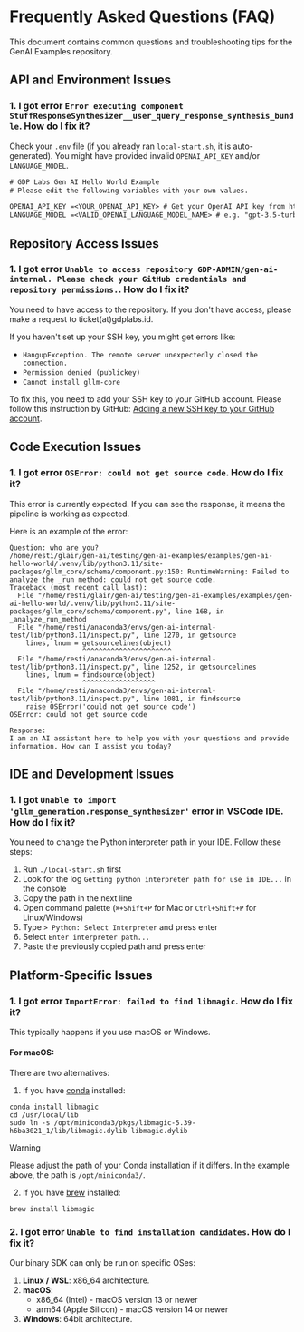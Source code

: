 # Frequently Asked Questions (FAQ)

This document contains common questions and troubleshooting tips for the GenAI Examples repository.

## API and Environment Issues

### 1. I got error `Error executing component StuffResponseSynthesizer__user_query_response_synthesis_bundle`. How do I fix it?

Check your `.env` file (if you already ran `local-start.sh`, it is auto-generated). You might have provided invalid `OPENAI_API_KEY` and/or `LANGUAGE_MODEL`.

```txt
# GDP Labs Gen AI Hello World Example
# Please edit the following variables with your own values.

OPENAI_API_KEY =<YOUR_OPENAI_API_KEY> # Get your OpenAI API key from https://platform.openai.com/api-keys
LANGUAGE_MODEL =<VALID_OPENAI_LANGUAGE_MODEL_NAME> # e.g. "gpt-3.5-turbo", "gpt-4o-mini", "gpt-4o"
```

## Repository Access Issues

### 1. I got error `Unable to access repository GDP-ADMIN/gen-ai-internal. Please check your GitHub credentials and repository permissions.`. How do I fix it?

You need to have access to the repository. If you don't have access, please make a request to ticket(at)gdplabs.id.

If you haven't set up your SSH key, you might get errors like:
- `HangupException. The remote server unexpectedly closed the connection.`
- `Permission denied (publickey)`
- `Cannot install gllm-core`

To fix this, you need to add your SSH key to your GitHub account. Please follow this instruction by GitHub: [Adding a new SSH key to your GitHub account](https://docs.github.com/en/authentication/connecting-to-github-with-ssh/adding-a-new-ssh-key-to-your-github-account).

## Code Execution Issues

### 1. I got error `OSError: could not get source code`. How do I fix it?

This error is currently expected. If you can see the response, it means the pipeline is working as expected.

Here is an example of the error:

```
Question: who are you?
/home/resti/glair/gen-ai/testing/gen-ai-examples/examples/gen-ai-hello-world/.venv/lib/python3.11/site-packages/gllm_core/schema/component.py:150: RuntimeWarning: Failed to analyze the _run method: could not get source code.
Traceback (most recent call last):
  File "/home/resti/glair/gen-ai/testing/gen-ai-examples/examples/gen-ai-hello-world/.venv/lib/python3.11/site-packages/gllm_core/schema/component.py", line 168, in _analyze_run_method
  File "/home/resti/anaconda3/envs/gen-ai-internal-test/lib/python3.11/inspect.py", line 1270, in getsource
    lines, lnum = getsourcelines(object)
                  ^^^^^^^^^^^^^^^^^^^^^^
  File "/home/resti/anaconda3/envs/gen-ai-internal-test/lib/python3.11/inspect.py", line 1252, in getsourcelines
    lines, lnum = findsource(object)
                  ^^^^^^^^^^^^^^^^^^
  File "/home/resti/anaconda3/envs/gen-ai-internal-test/lib/python3.11/inspect.py", line 1081, in findsource
    raise OSError('could not get source code')
OSError: could not get source code

Response:
I am an AI assistant here to help you with your questions and provide information. How can I assist you today?
```

## IDE and Development Issues

### 1. I got `Unable to import 'gllm_generation.response_synthesizer'` error in VSCode IDE. How do I fix it?

You need to change the Python interpreter path in your IDE. Follow these steps:

1. Run `./local-start.sh` first
2. Look for the log `Getting python interpreter path for use in IDE...` in the console
3. Copy the path in the next line
4. Open command palette (`⌘+Shift+P` for Mac or `Ctrl+Shift+P` for Linux/Windows) 
5. Type `> Python: Select Interpreter` and press enter
6. Select `Enter interpreter path...`
7. Paste the previously copied path and press enter

## Platform-Specific Issues

### 1. I got error `ImportError: failed to find libmagic`. How do I fix it?

This typically happens if you use macOS or Windows.

#### For macOS:

There are two alternatives:

1. If you have [conda](https://docs.anaconda.com/miniconda/install/) installed:

```
conda install libmagic
cd /usr/local/lib
sudo ln -s /opt/miniconda3/pkgs/libmagic-5.39-h6ba3021_1/lib/libmagic.dylib libmagic.dylib
```

> [!WARNING]
> Please adjust the path of your Conda installation if it differs. In the example above, the path is `/opt/miniconda3/`.

2. If you have [brew](https://brew.sh/) installed:

```
brew install libmagic
```

### 2. I got error `Unable to find installation candidates`. How do I fix it?

Our binary SDK can only be run on specific OSes:

1. **Linux / WSL**: x86_64 architecture.
2. **macOS**: 
   - x86_64 (Intel) - macOS version 13 or newer
   - arm64 (Apple Silicon) - macOS version 14 or newer
3. **Windows**: 64bit architecture. 